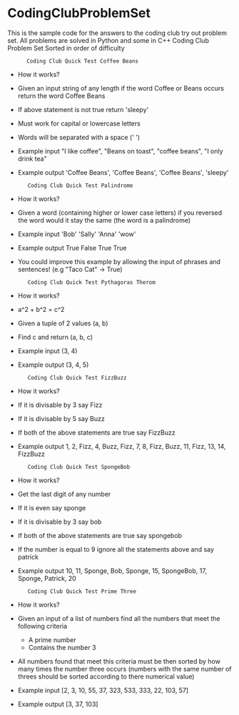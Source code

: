 # CodingClubProblemSet
This is the sample code for the answers to the coding club try out problem set. All problems are solved in Python and some in C++
Coding Club Problem Set
Sorted in order of difficulty


          Coding Club Quick Test Coffee Beans

 - How it works?
 
 - Given an input string of any length if the word Coffee or Beans occurs return the word Coffee Beans
 - If above statement is not true return 'sleepy'
 - Must work for capital or lowercase letters
 - Words will be separated with a space (' ')
 
 - Example input "I like coffee", "Beans on toast", "coffee beans", "I only drink tea"
 - Example output 'Coffee Beans', 'Coffee Beans', 'Coffee Beans', 'sleepy'




          Coding Club Quick Test Palindrome

 - How it works?
 
 - Given a word (containing higher or lower case letters) if you reversed the word would it stay the same (the word is a palindrome)

 - Example input 'Bob' 'Sally' 'Anna' 'wow'
 - Example output True False True True
 
 - You could improve this example by allowing the input of phrases and sentences! (e.g "Taco Cat" -> True)
 
 
 
 
          Coding Club Quick Test Pythagoras Therom

 - How it works?
 
 - a^2 + b^2 = c^2
 - Given a tuple of 2 values (a, b)
 - Find c and return (a, b, c)
 
 - Example input (3, 4) 
 - Example output (3, 4, 5)
 
 
 
 
          Coding Club Quick Test FizzBuzz

 - How it works?

 - If it is divisable by 3 say Fizz
 - If it is divisable by 5 say Buzz
 - If both of the above statements are true say FizzBuzz
 
 - Example output 1, 2, Fizz, 4, Buzz, Fizz, 7, 8, Fizz, Buzz, 11, Fizz, 13, 14, FizzBuzz
 
 
 
 
          Coding Club Quick Test SpongeBob

 - How it works?

 - Get the last digit of any number
 - If it is even say sponge
 - If it is divisable by 3 say bob
 - If both of the above statements are true say spongebob
 - If the number is equal to 9 ignore all the statements above and say patrick
 
 - Example output 10, 11, Sponge, Bob, Sponge, 15, SpongeBob, 17, Sponge, Patrick, 20
 
 
 
 
          Coding Club Quick Test Prime Three

 - How it works?
 
 - Given an input of a list of numbers find all the numbers that meet the following criteria
     - A prime number
     - Contains the number 3

 - All numbers found that meet this criteria must be then sorted by how many times the number three occurs
  (numbers with the same number of threes should be sorted according to there numerical value) 
 
 - Example input [2, 3, 10, 55, 37, 323, 533, 333, 22, 103, 57]
 - Example output [3, 37, 103]
